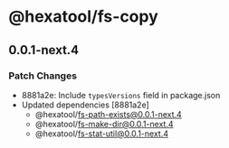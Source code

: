 # @hexatool/fs-copy

## 0.0.1-next.4

### Patch Changes

- 8881a2e: Include `typesVersions` field in package.json
- Updated dependencies [8881a2e]
  - @hexatool/fs-path-exists@0.0.1-next.4
  - @hexatool/fs-make-dir@0.0.1-next.4
  - @hexatool/fs-stat-util@0.0.1-next.4
